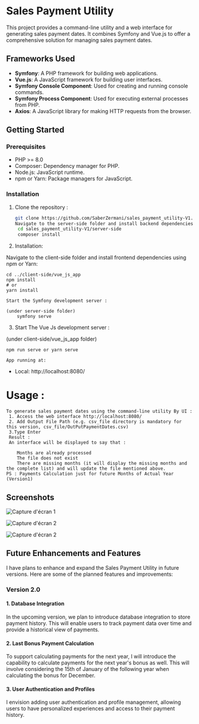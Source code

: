 # Sales Payment Utility

This project provides a command-line utility and a web interface for generating sales payment dates. It combines Symfony and Vue.js to offer a comprehensive solution for managing sales payment dates.

## Frameworks Used

- **Symfony**: A PHP framework for building web applications.
- **Vue.js**: A JavaScript framework for building user interfaces.
- **Symfony Console Component**: Used for creating and running console commands.
- **Symfony Process Component**: Used for executing external processes from PHP.
- **Axios**: A JavaScript library for making HTTP requests from the browser.

## Getting Started

### Prerequisites

- PHP >= 8.0
- Composer: Dependency manager for PHP.
- Node.js: JavaScript runtime.
- npm or Yarn: Package managers for JavaScript.

### Installation

1. Clone the repository :

   ```bash
   git clone https://github.com/SaberZermani/sales_payment_utility-V1.git
   Navigate to the server-side folder and install backend dependencies using Composer:
    cd sales_payment_utility-V1/server-side
    composer install

2. Installation:

  Navigate to the client-side folder and install frontend dependencies using npm    or     Yarn:

    cd ../client-side/vue_js_app
    npm install
    # or
    yarn install

    Start the Symfony development server :

    (under server-side folder)
        symfony serve  
    
3. Start The Vue Js development server :

(under client-side/vue_js_app folder)

    npm run serve or yarn serve
    
    App running at:
  - Local:   http://localhost:8080/

# Usage :
    To generate sales payment dates using the command-line utility By UI :
     1. Access the web interface http://localhost:8080/
     2. Add Output File Path (e.g. csv_file directory is mandatory for this version, csv_file/OutPutPaymentDates.csv)
     3.Type Enter 
     Result :
     An interface will be displayed to say that :
        
        Months are already processed      
        The file does not exist 
        There are missing months (it will display the missing months and the complete list) and will update the file mentioned above.
    PS : Payments Calculation just for future Months of Actual Year (Version1)

## Screenshots

![Capture d'écran 1](screenshots/allmonthsprocessed.png)

![Capture d'écran 2](screenshots/not-exist-file.png)

![Capture d'écran 2](screenshots/updateMissedMonths.png)

## Future Enhancements and Features

I have plans to enhance and expand the Sales Payment Utility in future versions. Here are some of the planned features and improvements:

### Version 2.0

#### 1. Database Integration
In the upcoming version, we plan to introduce database integration to store payment history. This will enable users to track payment data over time and provide a historical view of payments.

#### 2. Last Bonus Payment Calculation
To support calculating payments for the next year, I will introduce the capability to calculate payments for the next year's bonus as well. This will involve considering the 15th of January of the following year when calculating the bonus for December.


#### 3. User Authentication and Profiles
I envision adding user authentication and profile management, allowing users to have personalized experiences and access to their payment history.

